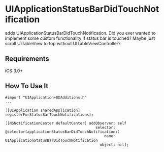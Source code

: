 UIApplicationStatusBarDidTouchNotification
=========

adds UIApplicationStatusBarDidTouchNotification. 
Did you ever wanted to implement some custom functionality if status bar is touched? Maybe just scroll UITableView to top without UITableViewController?

Requirements
----------
iOS 3.0+

How To Use It
-------------
    #import "UIApplication+UDAdditions.h"
    ...

    [[UIApplication sharedApplication] registerForStatusBarTouchNotifications];
    
    [[NSNotificationCenter defaultCenter] addObserver: self
                                             selector: @selector(applicationStatusBarDidTouchNotification:)
                                                 name: UIApplicationStatusBarDidTouchNotification
                                               object: nil];